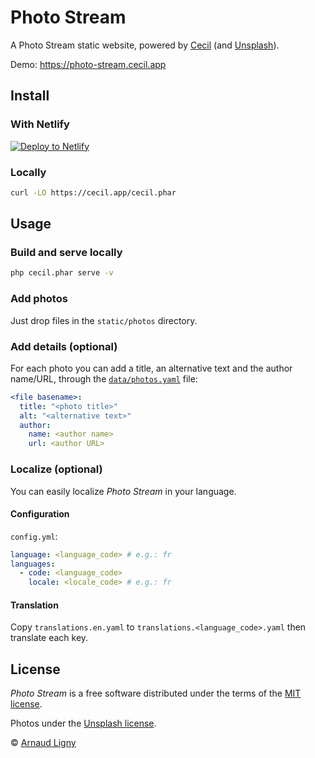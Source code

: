 # Photo Stream

A Photo Stream static website, powered by [Cecil](https://cecil.app) (and [Unsplash](https://unsplash.com)).

Demo: https://photo-stream.cecil.app

## Install

### With Netlify

[![Deploy to Netlify](https://www.netlify.com/img/deploy/button.svg)](https://app.netlify.com/start/deploy?repository=https://github.com/Cecilapp/photo-stream)

### Locally

```bash
curl -LO https://cecil.app/cecil.phar
```

## Usage

### Build and serve locally

```bash
php cecil.phar serve -v
```

### Add photos

Just drop files in the `static/photos` directory.

### Add details (optional)

For each photo you can add a title, an alternative text and the author name/URL, through the [`data/photos.yaml`](data/photos.yaml) file:

```yaml
<file basename>:
  title: "<photo title>"
  alt: "<alternative text>"
  author:
    name: <author name>
    url: <author URL>
```

### Localize (optional)

You can easily localize _Photo Stream_ in your language.

#### Configuration

`config.yml`:

```yaml
language: <language_code> # e.g.: fr
languages:
  - code: <language_code>
    locale: <locale_code> # e.g.: fr
```

#### Translation

Copy `translations.en.yaml` to `translations.<language_code>.yaml` then translate each key.

## License

_Photo Stream_ is a free software distributed under the terms of the [MIT license](LICENSE).

Photos under the [Unsplash license](https://unsplash.com/license).

© [Arnaud Ligny](https://arnaudligny.fr)
